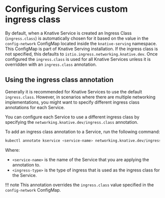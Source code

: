 # Configuring Services custom ingress class

By default, when a Knative Service is created an Ingress Class (`ingress.class`) is automatically chosen for it based on the value in the `config-network` ConfigMap located inside the `knative-serving` namespace. This ConfigMap is part of Knative Serving installation. If the ingress class is not specified, this defaults to `istio.ingress.networking.knative.dev`. Once configured the `ingress.class` is used for all Knative Services unless it is overridden with an `ingress.class` annotation.

## Using the ingress class annotation

Generally it is recommended for Knative Services to use the default `ingress.class`. However, in scenarios where there are multiple networking implementations, you might want to specify different ingress class annotations for each Service.

You can configure each Service to use a different ingress class by specifying the `networking.knative.dev/ingress.class` annotation.

To add an ingress class annotation to a Service, run the following command:
```bash
kubectl annotate kservice <service-name> networking.knative.dev/ingress.class=<ingress-type>
```
Where:

- `<service-name>` is the name of the Service that you are applying the annotation to.
- `<ingress-type>` is the type of ingress that is used as the ingress class for the Service.

!!! note
    This annotation overrides the `ingress.class` value specified in the `config-network` ConfigMap.
